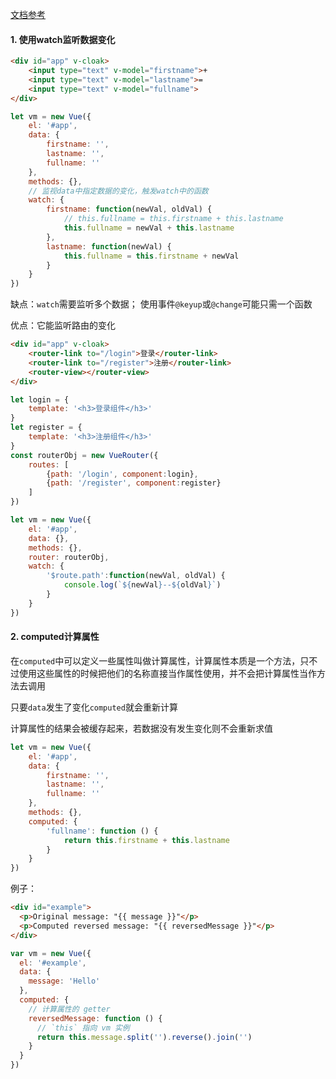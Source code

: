 [文档参考](https://cn.vuejs.org/v2/guide/computed.html)

#### 1. 使用watch监听数据变化

```html
<div id="app" v-cloak>
    <input type="text" v-model="firstname">+
    <input type="text" v-model="lastname">=
    <input type="text" v-model="fullname">
</div>
```

```js
let vm = new Vue({
    el: '#app',
    data: {
        firstname: '',
        lastname: '',
        fullname: ''
    },
    methods: {},
    // 监视data中指定数据的变化，触发watch中的函数
    watch: {
        firstname: function(newVal, oldVal) {
            // this.fullname = this.firstname + this.lastname
            this.fullname = newVal + this.lastname
        },
        lastname: function(newVal) {
            this.fullname = this.firstname + newVal
        }
    }
})
```

缺点：`watch`需要监听多个数据； 使用事件`@keyup`或`@change`可能只需一个函数

优点：它能监听路由的变化

```html
<div id="app" v-cloak>
    <router-link to="/login">登录</router-link>
    <router-link to="/register">注册</router-link>
    <router-view></router-view>
</div>
```

```js
let login = {
    template: '<h3>登录组件</h3>'
}
let register = {
    template: '<h3>注册组件</h3>'
}
const routerObj = new VueRouter({
    routes: [
        {path: '/login', component:login},
        {path: '/register', component:register}
    ]
})

let vm = new Vue({
    el: '#app',
    data: {},
    methods: {},
    router: routerObj,
    watch: {
        '$route.path':function(newVal, oldVal) {
            console.log(`${newVal}--${oldVal}`)
        }
    }
})
```

#### 2. computed计算属性

在`computed`中可以定义一些属性叫做计算属性，计算属性本质是一个方法，只不过使用这些属性的时候把他们的名称直接当作属性使用，并不会把计算属性当作方法去调用

只要`data`发生了变化`computed`就会重新计算

计算属性的结果会被缓存起来，若数据没有发生变化则不会重新求值

```js
let vm = new Vue({
    el: '#app',
    data: {
        firstname: '',
        lastname: '',
        fullname: ''
    },
    methods: {},
    computed: {
        'fullname': function () {
            return this.firstname + this.lastname
        }
    }
})
```

例子：

```html
<div id="example">
  <p>Original message: "{{ message }}"</p>
  <p>Computed reversed message: "{{ reversedMessage }}"</p>
</div>
```

```js
var vm = new Vue({
  el: '#example',
  data: {
    message: 'Hello'
  },
  computed: {
    // 计算属性的 getter
    reversedMessage: function () {
      // `this` 指向 vm 实例
      return this.message.split('').reverse().join('')
    }
  }
})
```

